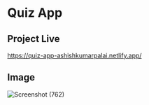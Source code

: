 # Quiz App

## Project Live

https://quiz-app-ashishkumarpalai.netlify.app/

## Image
![Screenshot (762)](https://github.com/ashishkumarpalai/SYNC-INTERNS-INTERNSHIP/assets/112760336/d0d1f7f7-6611-426e-9313-072bd6f76456)
